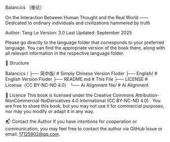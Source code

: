 Balancics （衡论）

On the Interaction Between Human Thought and the Real World 
—— Dedicated to ordinary individuals and civilizations hammered by truth

Author: Tang Le
Version: 3.0
Last Updated: September 2025

Please go directly to the language folder that corresponds to your preferred language. 
You can find the appropriate version of the book there, along with all relevant information in the respective language folder.

📂 Structure

Balancics /
├── 简中版/                                                       # Simply Chinese Version Floder 
├── English/                                                     # English  Version Floder 
├── README.md                                                    # This File
├── LICENSE                                                      # License（CC BY-NC-ND 4.0）
└── Ai Alignment file/                                           # Ai Alignment



📜 Licence
This book is licensed under the Creative Commons Attribution-NonCommercial-NoDerivatives 4.0 International (CC BY-NC-ND 4.0) .
You are free to share this book, but you may not use it for commercial purposes, nor may you modify or adapt it in any way.


📬 Contact the Author
If you have intentions for cooperation or communication, you may feel free to contact the author via GitHub Issue or email: 17125902@qq.com.